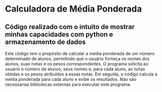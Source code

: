 # Calculadora de Média Ponderada

## Código realizado com o intuito de mostrar minhas capacidades com python e armazenamento de dados

Este código tem o propósito de calcular a média ponderada de um número determinado de alunos, permitindo que o usuário forneça os nomes dos alunos, suas notas e os pesos correspondentes. O programa solicita ao usuário o número de alunos, seus nomes e, para cada aluno, as notas obtidas e os pesos atribuídos a essas notas. Em seguida, o código calcula a média ponderada para cada aluno e exibe os resultados. Não são necessárias bibliotecas externas para executar este programa.

